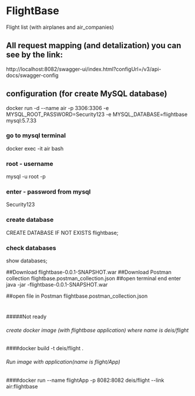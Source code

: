 # FlightBase
Flight list (with airplanes and air_companies)

## All request mapping (and detalization) you can see by the link:
http://localhost:8082/swagger-ui/index.html?configUrl=/v3/api-docs/swagger-config

## configuration (for create MySQL database)
docker run -d --name air -p 3306:3306 -e MYSQL_ROOT_PASSWORD=Security123 -e MYSQL_DATABASE=flightbase mysql:5.7.33

### go to mysql terminal
docker exec -it air bash
### root - username
mysql -u root -p
### enter - password from mysql
Security123

### create database
CREATE DATABASE IF NOT EXISTS flightbase;

### check databases
show databases;

##Download flightbase-0.0.1-SNAPSHOT.war
##Download Postman collection flightbase.postman_collection.json
##open terminal end enter
java -jar -flightbase-0.0.1-SNAPSHOT.war

##open file in Postman
flightbase.postman_collection.json
# 
#
#
#
#
#

#####Not ready
###### create docker image (with flightbase application) where name is deis/flight
####docker build -t deis/flight .

###### Run image with application(name is flight/App)
####docker run --name flightApp -p 8082:8082 deis/flight --link air:flightbase









